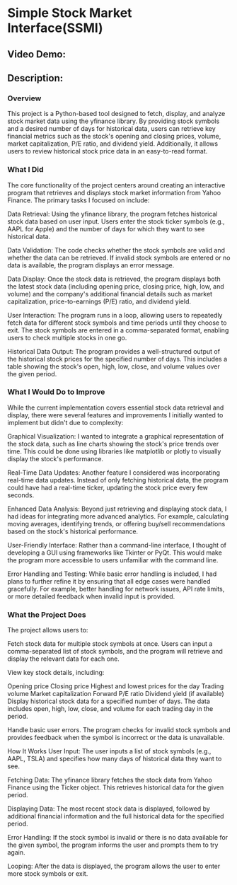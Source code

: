 # Simple Stock Market Interface(SSMI)
## Video Demo:
## Description:
### Overview
This project is a Python-based tool designed to fetch, display, and analyze stock market data using the yfinance library. By providing stock symbols and a desired number of days for historical data, users can retrieve key financial metrics such as the stock's opening and closing prices, volume, market capitalization, P/E ratio, and dividend yield. Additionally, it allows users to review historical stock price data in an easy-to-read format.

### What I Did
The core functionality of the project centers around creating an interactive program that retrieves and displays stock market information from Yahoo Finance. The primary tasks I focused on include:

Data Retrieval: Using the yfinance library, the program fetches historical stock data based on user input. Users enter the stock ticker symbols (e.g., AAPL for Apple) and the number of days for which they want to see historical data.

Data Validation: The code checks whether the stock symbols are valid and whether the data can be retrieved. If invalid stock symbols are entered or no data is available, the program displays an error message.

Data Display: Once the stock data is retrieved, the program displays both the latest stock data (including opening price, closing price, high, low, and volume) and the company's additional financial details such as market capitalization, price-to-earnings (P/E) ratio, and dividend yield.

User Interaction: The program runs in a loop, allowing users to repeatedly fetch data for different stock symbols and time periods until they choose to exit. The stock symbols are entered in a comma-separated format, enabling users to check multiple stocks in one go.

Historical Data Output: The program provides a well-structured output of the historical stock prices for the specified number of days. This includes a table showing the stock's open, high, low, close, and volume values over the given period.

### What I Would Do to Improve
While the current implementation covers essential stock data retrieval and display, there were several features and improvements I initially wanted to implement but didn't due to complexity:

Graphical Visualization: I wanted to integrate a graphical representation of the stock data, such as line charts showing the stock's price trends over time. This could be done using libraries like matplotlib or plotly to visually display the stock's performance.

Real-Time Data Updates: Another feature I considered was incorporating real-time data updates. Instead of only fetching historical data, the program could have had a real-time ticker, updating the stock price every few seconds.

Enhanced Data Analysis: Beyond just retrieving and displaying stock data, I had ideas for integrating more advanced analytics. For example, calculating moving averages, identifying trends, or offering buy/sell recommendations based on the stock's historical performance.

User-Friendly Interface: Rather than a command-line interface, I thought of developing a GUI using frameworks like Tkinter or PyQt. This would make the program more accessible to users unfamiliar with the command line.

Error Handling and Testing: While basic error handling is included, I had plans to further refine it by ensuring that all edge cases were handled gracefully. For example, better handling for network issues, API rate limits, or more detailed feedback when invalid input is provided.

### What the Project Does
The project allows users to:

Fetch stock data for multiple stock symbols at once. Users can input a comma-separated list of stock symbols, and the program will retrieve and display the relevant data for each one.

View key stock details, including:

Opening price
Closing price
Highest and lowest prices for the day
Trading volume
Market capitalization
Forward P/E ratio
Dividend yield (if available)
Display historical stock data for a specified number of days. The data includes open, high, low, close, and volume for each trading day in the period.

Handle basic user errors. The program checks for invalid stock symbols and provides feedback when the symbol is incorrect or the data is unavailable.

How It Works
User Input: The user inputs a list of stock symbols (e.g., AAPL, TSLA) and specifies how many days of historical data they want to see.

Fetching Data: The yfinance library fetches the stock data from Yahoo Finance using the Ticker object. This retrieves historical data for the given period.

Displaying Data: The most recent stock data is displayed, followed by additional financial information and the full historical data for the specified period.

Error Handling: If the stock symbol is invalid or there is no data available for the given symbol, the program informs the user and prompts them to try again.

Looping: After the data is displayed, the program allows the user to enter more stock symbols or exit.


